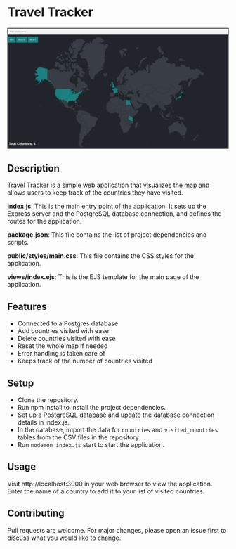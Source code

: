 # Travel Tracker
![alt text](https://github.com/andrewkamal/Travel-Tracker/blob/main/public/image.png)

## Description 

Travel Tracker is a simple web application that visualizes the map and allows users to keep track of the countries they have visited. 

**index.js**: This is the main entry point of the application. It sets up the Express server and the PostgreSQL database connection, and defines the routes for the application.

**package.json**: This file contains the list of project dependencies and scripts.

**public/styles/main.css**: This file contains the CSS styles for the application.

**views/index.ejs**: This is the EJS template for the main page of the application.

## Features

- Connected to a Postgres database
- Add countries visited with ease
- Delete countries visited with ease
- Reset the whole map if needed
- Error handling is taken care of
- Keeps track of the number of countries visited

## Setup
- Clone the repository.
- Run npm install to install the project dependencies.
- Set up a PostgreSQL database and update the database connection details in index.js.
- In the database, import the data for ```countries``` and ```visited_countries``` tables from the CSV files in the repository
- Run ```nodemon index.js``` start to start the application.
 
## Usage
Visit http://localhost:3000 in your web browser to view the application. Enter the name of a country to add it to your list of visited countries.

## Contributing
Pull requests are welcome. For major changes, please open an issue first to discuss what you would like to change.
